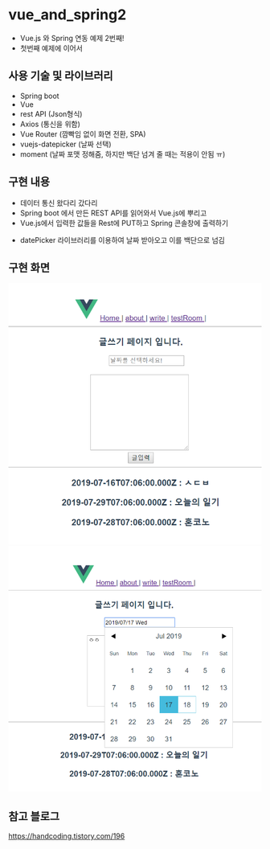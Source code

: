 # vue_and_spring2
- Vue.js 와 Spring 연동 예제 2번째! 
- 첫번째 예제에 이어서

## 사용 기술 및 라이브러리
- Spring boot
- Vue
- rest API (Json형식)
- Axios  (통신을 위함)
- Vue Router (깜빡임 없이 화면 전환, SPA)
- vuejs-datepicker (날짜 선택)
- moment (날짜 포맷 정해줌, 하지만 백단 넘겨 줄 때는 적용이 안됨 ㅠ)

## 구현 내용
- 데이터 통신 왔다리 갔다리
- Spring boot 에서 만든 REST API를 읽어와서 Vue.js에 뿌리고
- Vue.js에서 입력한 값들을 Rest에 PUT하고 Spring 콘솔창에 출력하기
+ datePicker 라이브러리를 이용하여 날짜 받아오고 이를 백단으로 넘김

## 구현 화면
![이미지001](./img/img001.png)  
![이미지001](./img/img002.png)  


## 참고 블로그
https://handcoding.tistory.com/196
